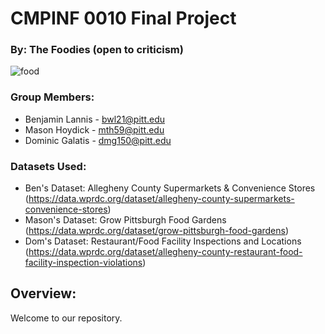 # CMPINF 0010 Final Project

### By: The Foodies (open to criticism)

![food](https://www.visitpittsburgh.com/imager/s3_amazonaws_com/visit-pittsburgh/CMS/Blogs/79753BAB-957E-4621-B4E1-20257733BC38_6c9106706e12d67d9e947a149142c7f3.jpeg)

### Group Members:
* Benjamin Lannis - bwl21@pitt.edu
* Mason Hoydick - mth59@pitt.edu
* Dominic Galatis - dmg150@pitt.edu

### Datasets Used:
* Ben's Dataset: Allegheny County Supermarkets & Convenience Stores (https://data.wprdc.org/dataset/allegheny-county-supermarkets-convenience-stores)
* Mason's Dataset: Grow Pittsburgh Food Gardens (https://data.wprdc.org/dataset/grow-pittsburgh-food-gardens)
* Dom's Dataset: Restaurant/Food Facility Inspections and Locations (https://data.wprdc.org/dataset/allegheny-county-restaurant-food-facility-inspection-violations)

## Overview:

Welcome to our repository.